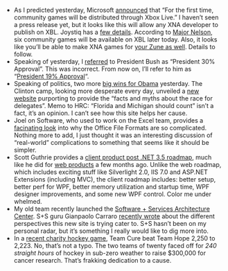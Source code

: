 -   As I predicted yesterday, Microsoft
    [announced](http://www.joystiq.com/2008/02/20/joystiq-live-from-the-microsoft-gdc-keynote/)
    that “For the first time, community games will be distributed
    through Xbox Live.” I haven’t seen a press release yet, but it looks
    like this will allow any XNA developer to publish on XBL. Joystiq
    has a [few
    details](http://www.joystiq.com/2008/02/20/gdc08-microsoft-announces-community-arcade/).
    According to [Major
    Nelson](http://twitter.com/majornelson/statuses/736089232), six
    community games will be available on XBL later today. Also, it looks
    like you’ll be able to make XNA games for [your Zune as
    well](http://twitter.com/majornelson/statuses/736095762). Details to
    follow.
-   Speaking of yesterday, I
    [referred](http://devhawk.net/2008/02/19/morning-coffee-147/) to
    President Bush as “President 30% Approval”. This was incorrect. From
    now on, I’ll refer to him as “[President 19%
    Approval](http://americanresearchgroup.com/economy/)“.
-   Speaking of politics, two more [big wins for
    Obama](http://www.msnbc.msn.com/id/23232655/) yesterday. The Clinton
    camp, looking more desperate every day, unveiled a [new
    website](http://www.delegatehub.com/) purporting to provide the
    “facts and myths about the race for delegates”. Memo to HRC:
    “Florida and Michigan should count” isn’t a fact, it’s an opinion. I
    can’t see how this site helps her cause.
-   Joel on Software, who used to work on the Excel team, provides a
    [facinating
    look](http://www.joelonsoftware.com/items/2008/02/19.html) into why
    the Office File Formats are so complicated. Nothing more to add, I
    just thought it was an interesting discussion of “real-world”
    complications to something that seems like it should be simpler.
-   Scott Guthrie provides a [client product post .NET 3.5
    roadmap](http://weblogs.asp.net/scottgu/archive/2008/02/19/net-3-5-client-product-roadmap.aspx),
    much like he did for [web
    products](http://weblogs.asp.net/scottgu/archive/2007/11/29/net-web-product-roadmap-asp-net-silverlight-iis7.aspx)
    a few months ago. Unlike the web roadmap, which includes exciting
    stuff like Silverlight 2.0, IIS 7.0 and ASP.NET Extensions
    (including MVC), the client roadmap includes: better setup, better
    perf for WPF, better memory utilization and startup time, WPF
    designer improvements, and some new WPF control. Color me under
    whelmed.
-   My old team recently launched the [Software + Services Architecture
    Center](http://msdn2.microsoft.com/en-us/architecture/aa699384.aspx).
    S+S guru Gianpaolo Carraro [recently
    wrote](http://blogs.msdn.com/gianpaolo/archive/2008/02/15/s-s-architecture-site-on-msdn.aspx)
    about the different perspectives this new site is trying cater to.
    S+S hasn’t been on my personal radar, but it’s something I really
    would like to dig more into.
-   In a [recent charity hockey
    game](http://www.cbc.ca/sports/hockey/story/2008/02/18/longest-game.html?ref=rss),
    Team Cure beat Team Hope 2,250 to 2,223. No, that’s not a typo. The
    two teams of twenty faced off for *240 straight hours* of hockey in
    sub-zero weather to raise \$300,000 for cancer research. That’s
    frakking dedication to a cause.

